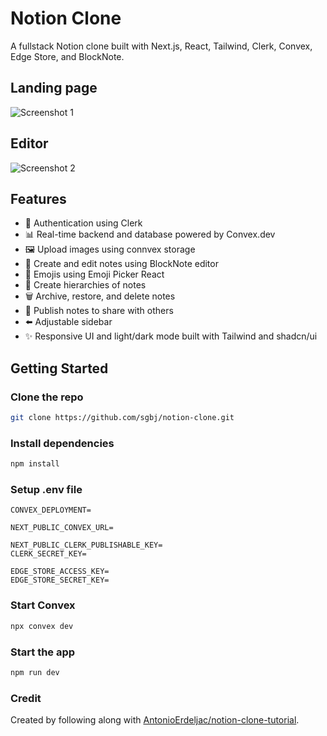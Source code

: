 # Notion Clone

A fullstack Notion clone built with Next.js, React, Tailwind, Clerk, Convex, Edge Store, and BlockNote.

## Landing page

![Screenshot 1](https://github.com/sgbj/notion-clone/assets/5178445/cc2bb741-4315-42f6-83f9-d1cfca072f0a)

## Editor

![Screenshot 2](https://github.com/sgbj/notion-clone/assets/5178445/592d8c74-6d3f-4dec-be20-dd5390fdf1be)

## Features

* 🔐 Authentication using Clerk
* 📊 Real-time backend and database powered by Convex.dev
* 🖼️ Upload images using connvex storage
* 📝 Create and edit notes using BlockNote editor
* 🙂 Emojis using Emoji Picker React
* 🌲 Create hierarchies of notes
* 🗑️ Archive, restore, and delete notes
* 📢 Publish notes to share with others
* ⬅️ Adjustable sidebar
* ✨ Responsive UI and light/dark mode built with Tailwind and shadcn/ui

## Getting Started

### Clone the repo

```bash
git clone https://github.com/sgbj/notion-clone.git
```

### Install dependencies

```bash
npm install
```

### Setup .env file

```env
CONVEX_DEPLOYMENT=

NEXT_PUBLIC_CONVEX_URL=

NEXT_PUBLIC_CLERK_PUBLISHABLE_KEY=
CLERK_SECRET_KEY=

EDGE_STORE_ACCESS_KEY=
EDGE_STORE_SECRET_KEY=
```

### Start Convex

```bash
npx convex dev
```

### Start the app

```bash
npm run dev
```

### Credit

Created by following along with [AntonioErdeljac/notion-clone-tutorial](https://github.com/AntonioErdeljac/notion-clone-tutorial).
